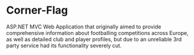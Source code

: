 Corner-Flag
===========

ASP.NET MVC Web Application that originally aimed to provide comprehensive information about footballing competitions across Europe, as well as detailed club and player profiles, but due to an unreliable 3rd party service had its functionality severely cut.
